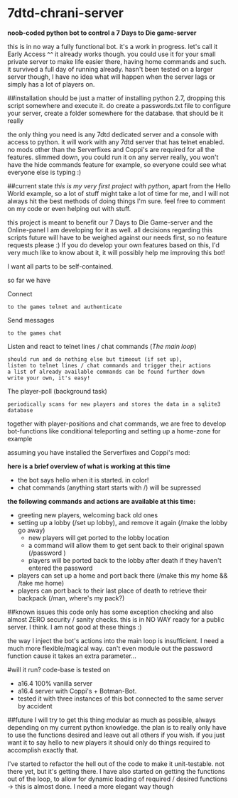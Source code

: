 # 7dtd-chrani-server

**noob-coded python bot to control a 7 Days to Die game-server**

this is in no way a fully functional bot. it's a work in progress. let's call it Early Access ^^
it already works though. you could use it for your small private server to make life easier there, having home commands
and such. it survived a full day of running already. hasn't been tested on a larger server though, I have no idea what
will happen when the server lags or simply has a lot of players on.  

##installation
should be just a matter of installing python 2.7, dropping this script somewhere and execute it. do create
a passwords.txt file to configure your server, create a folder somewhere for the database. that should be it really

the only thing you need is any 7dtd dedicated server and a console with access to python. it will work with any 7dtd
server that has telnet enabled. no mods other than the Serverfixes and Coppi's are required for all the features.
slimmed down, you could run it on any server really, you won't have the hide commands feature for example, so everyone
could see what everyone else is typing :)   

##current state
*this is my very first project with python*, apart from the Hello World example, so a lot of stuff might take a lot of
time for me, and I will not always hit the best methods of doing things I'm sure. feel free to comment on my code or
even helping out with stuff.

this project is meant to benefit our 7 Days to Die Game-server and the Online-panel I am developing for it as well. all
decisions regarding this scripts future will have to be weighed against our needs first, so no feature requests
please :) If you do develop your own features based on this, I'd very much like to know about it, it will possibly help
me improving this bot!

I want all parts to be self-contained.

so far we have

Connect

    to the games telnet and authenticate

Send messages

    to the games chat

Listen and react to telnet lines / chat commands (*The main loop*)

    should run and do nothing else but timeout (if set up),
    listen to telnet lines / chat commands and trigger their actions
    a list of already available commands can be found further down
    write your own, it's easy!

The player-poll (background task)

    periodically scans for new players and stores the data in a sqlite3
    database

together with player-positions and chat commands, we are free to develop bot-functions like conditional teleporting
and setting up a home-zone for example

assuming you have installed the Serverfixes and Coppi's mod:

**here is a brief overview of what is working at this time**
* the bot says hello when it is started. in color!
* chat commands (anything start starts with /) will be supressed
 
**the following commands and actions are available at this time:**
* greeting new players, welcoming back old ones
* setting up a lobby (/set up lobby), and remove it again (/make the lobby go away)
    * new players will get ported to the lobby location
    * a command will allow them to get sent back to their original spawn (/password <password>)
    * players will be ported back to the lobby after death if they haven't entered the password
* players can set up a home and port back there (/make this my home && /take me home)
* players can port back to their last place of death to retrieve their backpack (/man, where's my pack?)

##known issues
this code only has some exception checking and also almost ZERO security / sanity checks. this is in NO WAY ready for
a public server. I think. I am not good at these things :)

the way I inject the bot's actions into the main loop is insufficient. I need a much more flexible/magical way. can't
even module out the password function cause it takes an extra parameter...

#will it run?
code-base is tested on
* a16.4 100% vanilla server 
* a16.4 server with Coppi's + Botman-Bot.
* tested it with three instances of this bot connected to the same server by accident 

##future
I will try to get this thing modular as much as possible, always depending on my current python knowledge. the plan is to
really only have to use the functions desired and leave out all others if you wish. if you just want it to say hello
to new players it should only do things required to accomplish exactly that.

I've started to refactor the hell out of the code to make it unit-testable. not there yet, but it's getting there.
I have also started on getting the functions out of the loop, to allow for dynamic loading of required / desired
functions -> this is almost done. I need a more elegant way though
